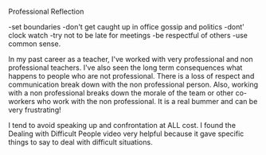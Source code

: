 Professional Reflection

-set boundaries
-don't get caught up in office gossip and politics
-dont' clock watch
-try not to be late for meetings
-be respectful of others 
-use common sense. 


In my past career as a teacher, I've worked with very professional and non professional teachers. I've also seen the long term consequences what happens to people who are not professional. There is a loss of respect and communication break down with the non professional person. Also, working with a non professional breaks down the morale of the team or other co-workers who work with the non professional. It is a real bummer and can be very frustrating! 

I tend to avoid speaking up and confrontation at ALL cost.  I found the Dealing with Difficult People video very helpful because it gave specific things to say to deal with difficult situations. 